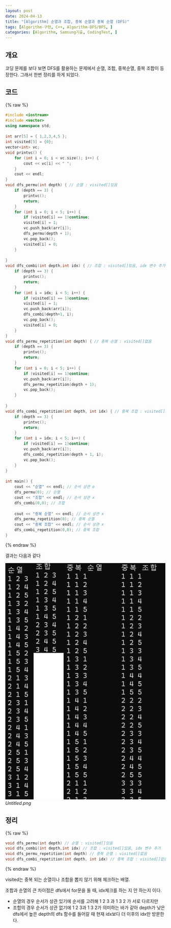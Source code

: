 ```yaml
---
layout: post
date: 2024-04-13
title: "[Algorithm] 순열과 조합, 중복 순열과 중복 순열 (DFS)"
tags: [Algorithm-구현, C++, Algorithm-DFS/BFS, ]
categories: [Algorithm, Samsung기출, CodingTest, ]
---
```




## 개요


코딩 문제를 보다 보면 DFS를 활용하는 문제에서 순열, 조합, 중복순열, 중복 조합이 등장한다. 그래서 한번 정리를 하게 되었다.



## 코드



{% raw %}
```c++
#include <iostream>
#include <vector>
using namespace std;

int arr[5] = { 1,2,3,4,5 };
int visited[5] = {0};
vector<int> vc;
void printvc() {
	for (int i = 0; i < vc.size(); i++) {
		cout << vc[i] << " ";
	}
	cout << endl;
}
void dfs_permu(int depth) { // 순열 : visited[]있음
	if (depth == 3) {
		printvc();
		return;
	}
	for (int i = 0; i < 5; i++) {
		if (visited[i] == 1)continue;
		visited[i] = 1;
		vc.push_back(arr[i]);
		dfs_permu(depth + 1);
		vc.pop_back();
		visited[i] = 0;
	}

}
void dfs_combi(int depth,int idx) { // 조합 : visited[]있음, idx 변수 추가
	if (depth == 3) {
		printvc();
		return;
	}
	for (int i = idx; i < 5; i++) {
		if (visited[i] == 1)continue;
		visited[i] = 1;
		vc.push_back(arr[i]);
		dfs_combi(depth+1, i);
		vc.pop_back();
		visited[i] = 0;
	}
}
void dfs_permu_repetition(int depth) { // 중복 순열 : visited[]없음
	if (depth == 3) {
		printvc();
		return;
	}
	for (int i = 0; i < 5; i++) {
		if (visited[i] == 1)continue;
		vc.push_back(arr[i]);
		dfs_permu_repetition(depth + 1);
		vc.pop_back();
	}

}
void dfs_combi_repetition(int depth, int idx) { // 중복 조합 : visited[]없음, idx 변수 추가
	if (depth == 3) {
		printvc();
		return;
	}
	for (int i = idx; i < 5; i++) {
		if (visited[i] == 1)continue;
		vc.push_back(arr[i]);
		dfs_combi_repetition(depth + 1, i);
		vc.pop_back();
	}
}

int main() {
	cout << "순열" << endl; // 순서 상관 o
	dfs_permu(0); // 순열
	cout << "조합" << endl; // 순서 상관 x
	dfs_combi(0,0); // 조합

	cout << "중복 순열" << endl; // 순서 상관 x
	dfs_permu_repetition(0); // 중복 순열
	cout << "중복 조합" << endl; // 순서 상관 x
	dfs_combi_repetition(0,0); // 중복 조합
}
```
{% endraw %}



결과는 다음과 같다


![0](/assets/img/2024-04-13-[Algorithm]-순열과-조합,-중복-순열과-중복-순열-(DFS).md/0.png)_Untitled.png_



## 정리



{% raw %}
```c++
void dfs_permu(int depth) // 순열 : visited[]있음
void dfs_combi(int depth,int idx) // 조합 : visited[]있음, idx 변수 추가
void dfs_permu_repetition(int depth) // 중복 순열 : visited[]없음
void dfs_combi_repetition(int depth, int idx) // 중복 조합 : visited[]없음, idx 변수 추가
```
{% endraw %}



visited는 중복 되는 순열이나 조합을 뽑지 않기 위해 체크하는 배열.


조합과 순열의 큰 차이점은 dfs에서 for문을 돌 때, idx체크를 하는 지 안 하는지 이다.

- 순열의 경우 순서가 상관 있기에 순서를 고려해 1 2 3 과 1 3 2 가 서로 다르지만
- 조합의 경우 순서가 상관 없기에 1 2 3과 1 3 2가 의미하는 바가 같아 depth가 낮은 dfs에서 높은 depth의 dfs 함수를 들어갈 때 현재 idx보다 더 이후의 idx만 방문한다.
